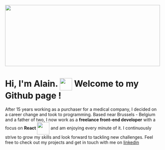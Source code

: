 
 
<a href="url"><img src="https://user-images.githubusercontent.com/60004408/230570890-9ce83e29-5d8c-4e51-b8ee-a97e36ac1e4c.jpeg" align="center" height="200" width="100%" ></a>



<h1>Hi, I'm Alain. <a href="url"><img src="https://user-images.githubusercontent.com/60004408/230573173-2136c36e-b2ba-4c8e-b2de-2022cdee25d9.png" align="center" height="40" width="40"></a> Welcome to my Github page !</h1>



After 15 years working as a purchaser for a medical company, I decided on a career change and took to programming. Based near Brussels - Belgium and a father of two, I now work as a **freelance front-end developer** with a focus on **React** <a href="url"><img src="https://user-images.githubusercontent.com/60004408/230451000-efed6423-9477-4a9d-b6ed-54eb868aa887.png" align="center" height="40" width="40"></a> and am enjoying every minute of it. I continuously strive to grow my skills and look forward to tackling new challenges. Feel free to check out my projects and get in touch with me on [linkedin](https://www.linkedin.com/in/alainroos/)





